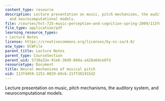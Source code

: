 ```yaml
---
content_type: resource
description: Lecture presentation on music, pitch mechanisms, the auditory system,
  and neurocomputational models.
file: /courses/hst-725-music-perception-and-cognition-spring-2009/113fd4591251002969c621ff301915d2_MITHST_725S09_lec05_pitchmech.pdf
file_type: application/pdf
learning_resource_types:
- Lecture Notes
license: https://creativecommons.org/licenses/by-nc-sa/4.0/
ocw_type: OCWFile
parent_title: Lecture Notes
parent_type: CourseSection
parent_uid: 5738a32e-91e6-38d9-b04a-a428a6dce0fd
resourcetype: Document
title: Neural mechanisms of musical pitch
uid: 113fd459-1251-0029-69c6-21ff301915d2
---
```

Lecture presentation on music, pitch mechanisms, the auditory system, and neurocomputational models.